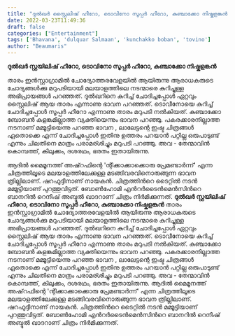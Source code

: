 ```yaml
---
title: "ദുൽഖർ സ്റ്റൈലിഷ് ഹീറോ, ടൊവിനോ സൂപ്പർ ഹീറോ, കുഞ്ചാക്കോ നിഷ്കളങ്കൻ"
date: 2022-03-23T11:49:36
draft: false
categories: ["Entertainment"]
tags: ['Bhavana', 'dulquar Salmaan', 'kunchakko boban', 'tovino']
author: "Beaumaris"
---
```


<strong>ദുൽഖർ സ്റ്റയിലിഷ് ഹീറോ, ടൊവിനോ സൂപ്പർ ഹീറോ, കുഞ്ചാക്കോ നിഷ്കളങ്കൻ</strong>

താരം ഇൻസ്റ്റാഗ്രാമിൽ ചോദ്യോത്തരവേളയിൽ ആയിരുന്നു ആരാധകരുടെ ചോദ്യങ്ങൾക്കു മറുപടിയായി മലയാളത്തിലെ നടന്മാരെ കുറിച്ചുള്ള അഭിപ്രായങ്ങൾ പറഞ്ഞത്. ദുൽഖറിനെ കുറിച്ച് ചോദിച്ചപ്പോൾ ഏറ്റവും സ്റ്റൈലിഷ് ആയ താരം എന്നാണു ഭാവന പറഞ്ഞത്. ടൊവീനോയെ കുറിച്ച് ചോദിച്ചപ്പോൾ സൂപ്പർ ഹീറോ എന്നാണു താരം മറുപടി നൽകിയത്. കുഞ്ചാക്കോ ബോബൻ കളങ്കമില്ലാത്ത വ്യക്തിയെന്നും ഭാവന പറഞ്ഞു. പകരക്കാരനില്ലാത്ത നടനാണ് മമ്മൂട്ടിയെന്നു പറഞ്ഞ ഭാവന , ലാലേട്ടന്റെ ഇഷ്ട ചിത്രങ്ങൾ ഏതൊക്കെ എന്ന് ചോദിച്ചപ്പോൾ ഇതിനു ഉത്തരം പറയാൻ പറ്റില്ല ഒരുപാടുണ്ട് എന്നും ചിലതിനെ മാത്രം പരാമര്ശിച്ചും മറുപടി പറഞ്ഞു. അവ - തേന്മാവിൻ കൊമ്പത്ത്, കിലുക്കം, ദശരഥം, ഭരതം ഇതായിരുന്നു.

ആദിൽ മൈമൂനത്ത് അഷ്‌റഫിന്റെ 'ന്റിക്കാക്കാക്കൊരു പ്രേമണ്ടാർന്ന്' എന്ന ചിത്രത്തിലൂടെ മലയാളത്തിലേക്കുള്ള മടങ്ങിവരവിനൊരുങ്ങുന്ന ഭാവന ത്രില്ലിലാണ്. ഷറഫുദ്ദീനാണ് നായകന്‍. ചിത്രത്തിന്‍റെ ടൈറ്റിൽ നടന്‍ മമ്മൂട്ടിയാണ് പുറത്തുവിട്ടത്. ബോൺഹോമി എന്‍റർടൈൻമെന്‍സിന്‍റെ ബാനറിൽ റെനീഷ് അബ്ദുല്‍ ഖാദറാണ് ചിത്രം നിര്‍മിക്കുന്നത്.
**ദുൽഖർ സ്റ്റയിലിഷ് ഹീറോ, ടൊവിനോ സൂപ്പർ ഹീറോ, കുഞ്ചാക്കോ നിഷ്കളങ്കൻ** താരം ഇൻസ്റ്റാഗ്രാമിൽ ചോദ്യോത്തരവേളയിൽ ആയിരുന്നു ആരാധകരുടെ ചോദ്യങ്ങൾക്കു മറുപടിയായി മലയാളത്തിലെ നടന്മാരെ കുറിച്ചുള്ള അഭിപ്രായങ്ങൾ പറഞ്ഞത്. ദുൽഖറിനെ കുറിച്ച് ചോദിച്ചപ്പോൾ ഏറ്റവും സ്റ്റൈലിഷ് ആയ താരം എന്നാണു ഭാവന പറഞ്ഞത്. ടൊവീനോയെ കുറിച്ച് ചോദിച്ചപ്പോൾ സൂപ്പർ ഹീറോ എന്നാണു താരം മറുപടി നൽകിയത്. കുഞ്ചാക്കോ ബോബൻ കളങ്കമില്ലാത്ത വ്യക്തിയെന്നും ഭാവന പറഞ്ഞു. പകരക്കാരനില്ലാത്ത നടനാണ് മമ്മൂട്ടിയെന്നു പറഞ്ഞ ഭാവന , ലാലേട്ടന്റെ ഇഷ്ട ചിത്രങ്ങൾ ഏതൊക്കെ എന്ന് ചോദിച്ചപ്പോൾ ഇതിനു ഉത്തരം പറയാൻ പറ്റില്ല ഒരുപാടുണ്ട് എന്നും ചിലതിനെ മാത്രം പരാമര്ശിച്ചും മറുപടി പറഞ്ഞു. അവ - തേന്മാവിൻ കൊമ്പത്ത്, കിലുക്കം, ദശരഥം, ഭരതം ഇതായിരുന്നു. ആദിൽ മൈമൂനത്ത് അഷ്‌റഫിന്റെ 'ന്റിക്കാക്കാക്കൊരു പ്രേമണ്ടാർന്ന്' എന്ന ചിത്രത്തിലൂടെ മലയാളത്തിലേക്കുള്ള മടങ്ങിവരവിനൊരുങ്ങുന്ന ഭാവന ത്രില്ലിലാണ്. ഷറഫുദ്ദീനാണ് നായകന്‍. ചിത്രത്തിന്‍റെ ടൈറ്റിൽ നടന്‍ മമ്മൂട്ടിയാണ് പുറത്തുവിട്ടത്. ബോൺഹോമി എന്‍റർടൈൻമെന്‍സിന്‍റെ ബാനറിൽ റെനീഷ് അബ്ദുല്‍ ഖാദറാണ് ചിത്രം നിര്‍മിക്കുന്നത്.
